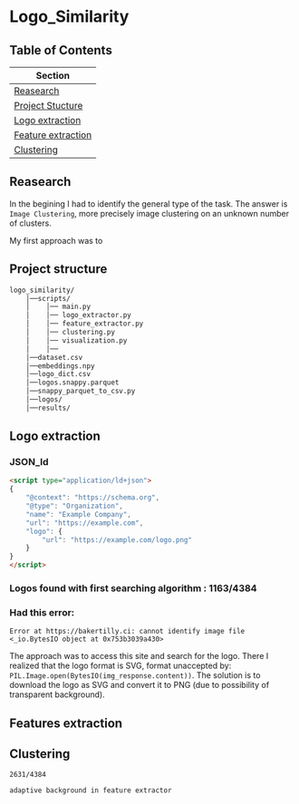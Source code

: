 # Logo_Similarity


## Table of Contents

| Section         |
|----------------|
| [Reasearch](#reasearch) |
| [Project Stucture](#project-structure) | 
| [Logo extraction](#logo-extraction) | 
| [Feature extraction](#features-extraction)|
| [Clustering](#clustering)|





## Reasearch

In the begining I had to identify the general type of the task. The answer is `Image Clustering`, more precisely image clustering on an unknown number of clusters. 

My first approach was to 
## Project structure

```txt
logo_similarity/
    │──scripts/
    │    │── main.py                     
    │    │── logo_extractor.py           
    │    │── feature_extractor.py        
    │    │── clustering.py               
    │    │── visualization.py           
    │    │──                  
    │──dataset.csv                
    │──embeddings.npy
    │──logo_dict.csv
    │──logos.snappy.parquet
    │──snappy_parquet_to_csv.py
    │──logos/
    │──results/

```

## Logo extraction
### JSON_ld
```html
<script type="application/ld+json">
{
    "@context": "https://schema.org",
    "@type": "Organization",
    "name": "Example Company",
    "url": "https://example.com",
    "logo": {
        "url": "https://example.com/logo.png"
    }
}
</script>
```
### Logos found with first searching algorithm : 1163/4384

### Had this error:
```text
Error at https://bakertilly.ci: cannot identify image file <_io.BytesIO object at 0x753b3039a430>
```
The approach was to access this site and search for the logo. There I realized that the logo format is SVG, format unaccepted by: `PIL.Image.open(BytesIO(img_response.content))`. The solution is to download the logo as SVG and convert it to PNG (due to possibility of transparent background).


## Features extraction

## Clustering






```text
2631/4384
```

```text
adaptive background in feature extractor
```